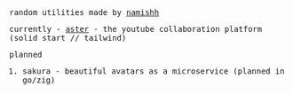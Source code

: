 <samp>
  
  random utilities made by [namishh](https://github.com/namishh)
  
  currently - [aster](https://github.com/floraorg/aster) - the youtube collaboration platform (solid start // tailwind)

  
  planned
  1. sakura - beautiful avatars as a microservice (planned in go/zig)
</samp>
